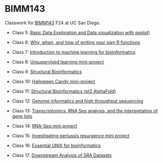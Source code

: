 # BIMM143
Classwork for [BIMM143](https://bioboot.github.io/bimm143_F24/schedule/) F24 at UC San Diego.

- Class 5: [Basic Data Exploration and Data visualization with ggplot](https://github.com/dgurholt/BIMM143/blob/main/BIMM%20143%20lab5/lab5.md))

- Class 6: [Why, when, and how of writing your own R functions](https://github.com/dgurholt/BIMM143/blob/main/BIMM%20143%20Lab%206/BIMM%20143%20Lab%206.md)
  
- Class 7: [Introduction to machine learning for bioinformatics](https://github.com/dgurholt/BIMM143/blob/main/BIMM%20143%20Lab%207/BIMM%20143%20lab%207.md)

- Class 8: [Unsupervised learning mini-project]()

- Class 9: [Structural Bioinformatics](https://github.com/dgurholt/BIMM143/blob/main/BIMM%20143%20Class%209/BIMM%20143%20Class%209.md)

- Class 10: [Halloween Candy mini-project](https://github.com/dgurholt/BIMM143/blob/main/Lab%2010%20Halloween%20Mini%20Project/Lab%2010%20Halloween%20Mini%20Project.md)

- Class 11: [Structural Bioinformatics (pt2 AlphaFold)]()

- Class 12: [Genome informatics and high throughput sequencing](https://github.com/dgurholt/BIMM143/blob/main/Lab%2012%20Genome%20Informatics%20HW%20Pop%20Analysis/Lab%2012%20Genome%20Informatics%20HW%20Pop%20Analysis.md)

- Class 13: [Transcriptomics, RNA Seq analysis, and the interpretation of gene lists](https://github.com/dgurholt/BIMM143/blob/main/Lab%2013%20Transcriptomics/Lab%2013%20Transcriptomics.md)

- Class 14: [RNA-Seq mini project](https://github.com/dgurholt/BIMM143/blob/main/Lab%2014%20RNA-Seq%20analysis%20mini-project/Lab%2014%20RNA-Seq%20analysis%20mini-project.md)

- Class 15: [Investigating pertussis resurgence mini project](https://github.com/dgurholt/BIMM143/blob/main/Lab%2015%20Investigating%20Pertussis%20Resurgence%20Mini%20Lab/Lab%2015%20Investigating%20Pertussis%20Resurgence%20Mini%20Lab.md)

- Class 16: [Essential UNIX for bioinformatics]()

- Class 17: [Downstream Analysis of SRA Datasets]()

